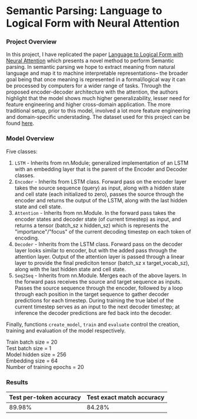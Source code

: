 # Semantic Parsing: Language to Logical Form with Neural Attention

### Project Overview
In this project, I have replicated the paper [Language to Logical Form with Neural Attention](https://aclanthology.org/P16-1004.pdf) which presents a novel method to perform Semantic parsing. In semantic parsing we hope to extract meaning from natural language and map it to machine interpretable representations– the broader goal being that once meaning is represented in a formal/logical way it can be processed by computers for a wider range of tasks. Through the proposed encoder-decoder architecture with the attention, the authors highlight that the model shows much higher generalizability, lesser need for feature engineering and higher cross-domain application. The more traditional setup, prior to this model, involved a lot more feature engineering and domain-specific understading. The dataset used for this project can be found [here](http://dong.li/lang2logic/seq2seq_jobqueries.zip).

### Model Overview
Five classes:
1. `LSTM` - Inherits from nn.Module; generalized implementation of an LSTM with an embedding layer that is the parent of the Encoder and Decoder classes.
2. `Encoder` - Inherits from LSTM class. Forward pass on the encoder layer takes the source sequence (query) as input, along with a hidden state and cell state (each initialized to zero), passes the source through the encoder and returns the output of the LSTM, along with the last hidden state and cell state.
3. `Attention` - Inherits from nn.Module. In the forward pass takes the encoder states and decoder state (of current timestep) as input, and returns a tensor (batch_sz x hidden_sz) which is represents the "importance"/"focus" of the current decoding timestep on each token of encoding.
4. `Decoder` - Inherits from the LSTM class. Forward pass on the decoder layer looks similar to encoder, but with the added pass through the attention layer. Output of the attention layer is passed through a linear layer to provide the final prediciton tensor (batch_sz x target_vocab_sz), along with the last hidden state and cell state.
5. `Seq2Seq` - Inherits from nn.Module. Merges each of the above layers. In the forward pass receives the source and target sequence as inputs. Passes the source sequence through the encoder, followed by a loop through each position in the target sequence to gather decoder predictions for each timestep. During training the true label of the current timestep serves as an input to the next decoder timestep; at inference the decoder predictions are fed back into the decoder.

Finally, functions `create_model`, `train` and `evaluate` control the creation, training and evaluation of the model respectively.

Train batch size = 20  
Test batch size = 1  
Model hidden size = 256  
Embedding size = 64  
Number of training epochs = 20  

### Results
| Test per-token accuracy | Test exact match accuracy |
|-----------------|----------------|
| 89.98%| 84.28% |
